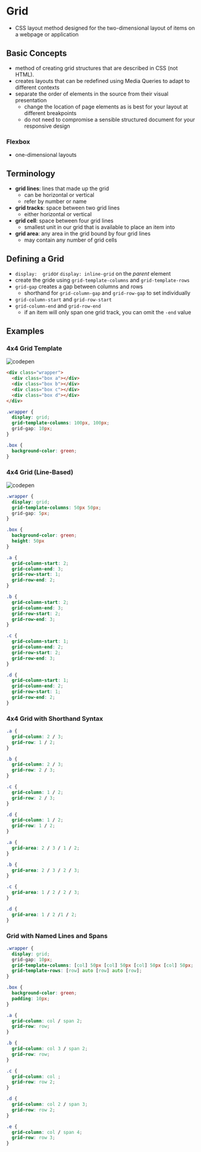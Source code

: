 # Grid  
- CSS layout method designed for the two-dimensional layout of items on a webpage or application

## Basic Concepts
- method of creating grid structures that are described in CSS (not HTML).
- creates layouts that can be redefined using Media Queries to adapt to different contexts
- separate the order of elements in the source from their visual presentation  
  - change the location of page elements as is best for your layout at different breakpoints
  - do not need to compromise a sensible structured document for your responsive design

### Flexbox
- one-dimensional layouts

## Terminology
- **grid lines**: lines that made up the grid
  - can be horizontal or vertical
  - refer by number or name
- **grid tracks**: space between two grid lines
  - either horizontal or vertical
- **grid cell**: space  between four grid lines
  - smallest unit in our grid that is available to place an item into
- **grid area**: any area in the grid bound by four grid lines
  - may contain any number of grid cells

## Defining a Grid
- `display:  grid`or `display: inline-grid` on the _parent_ element
- create the gride using `grid-template-columns` and `grid-template-rows`
- `grid-gap` creates a gap between columns and rows
  - shorthand for `grid-column-gap` and `grid-row-gap` to set individually
- `grid-column-start` and `grid-row-start`
- `grid-column-end` and `grid-row-end`
  - if an item will only span one grid track, you can omit the `-end` value

## Examples

### 4x4 Grid Template
![codepen](https://codepen.io/pirainogi/pen/BaNrErP)
```HTML
<div class="wrapper">
  <div class="box a"></div>
  <div class="box b"></div>
  <div class="box c"></div>
  <div class="box d"></div>
</div>
```
```CSS
.wrapper {
  display: grid;
  grid-template-columns: 100px, 100px;
  grid-gap: 10px;
}

.box {
  background-color: green;
}
```

### 4x4 Grid (Line-Based)
![codepen](https://codepen.io/pirainogi/pen/GRJxLwd)
```CSS
.wrapper {
  display: grid;
  grid-template-columns: 50px 50px;
  grid-gap: 5px;
}

.box {
  background-color: green;
  height: 50px
}

.a {
  grid-column-start: 2;
  grid-column-end: 3;
  grid-row-start: 1;
  grid-row-end: 2;
}

.b {
  grid-column-start: 2;
  grid-column-end: 3;
  grid-row-start: 2;
  grid-row-end: 3;
}

.c {
  grid-column-start: 1;
  grid-column-end: 2;
  grid-row-start: 2;
  grid-row-end: 3;
}

.d {
  grid-column-start: 1;
  grid-column-end: 2;
  grid-row-start: 1;
  grid-row-end: 2;
}
```

### 4x4 Grid with Shorthand Syntax
```CSS
.a {
  grid-column: 2 / 3;
  grid-row: 1 / 2;
}

.b {
  grid-column: 2 / 3;
  grid-row: 2 / 3;
}

.c {
  grid-column: 1 / 2;
  grid-row: 2 / 3;
}

.d {
  grid-column: 1 / 2;
  grid-row: 1 / 2;
}
```
```CSS
.a {
  grid-area: 2 / 3 / 1 / 2;
}

.b {
  grid-area: 2 / 3 / 2 / 3;
}

.c {
  grid-area: 1 / 2 / 2 / 3;
}

.d {
  grid-area: 1 / 2 /1 / 2;
}
```

### Grid with Named Lines and Spans
```CSS
.wrapper {
  display: grid;
  grid-gap: 10px;
  grid-template-columns: [col] 50px [col] 50px [col] 50px [col] 50px;
  grid-template-rows: [row] auto [row] auto [row];
}

.box {
  background-color: green;
  padding: 10px;
}

.a {
  grid-column: col / span 2;
  grid-row: row;
}

.b {
  grid-column: col 3 / span 2;
  grid-row: row;
}

.c {
  grid-column: col ;
  grid-row: row 2;
}

.d {
  grid-column: col 2 / span 3;
  grid-row: row 2;
}

.e {
  grid-column: col / span 4;
  grid-row: row 3;
}
```

